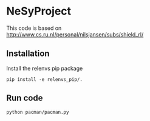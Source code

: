 # NeSyProject
This code is based on http://www.cs.ru.nl/personal/nilsjansen/subs/shield_rl/ 



## Installation 

Install the relenvs pip package

`pip install -e relenvs_pip/.`


## Run code
`python pacman/pacman.py` 
